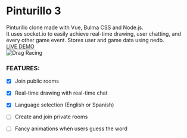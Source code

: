 # Pinturillo 3

Pinturillo clone made with Vue, Bulma CSS and Node.js.  
It uses socket.io to easily achieve real-time drawing, user chatting, and every other game event.
Stores user and game data using nedb.  
[LIVE DEMO](https://pinturillo3.herokuapp.com)  
![Drag Racing](https://raw.githubusercontent.com/jordigoyanes/pinturillo3/master/docs/images/screenshot1.PNG)
### FEATURES:
- [x] Join public rooms
- [x] Real-time drawing with real-time chat
- [x] Language selection (English or Spanish)
- [ ] Create and join private rooms
- [ ] Fancy animations when users guess the word


